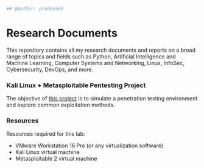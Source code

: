```python
## @Author: prodseanb
```
# Research Documents
This repository contains all my research documents and reports on a broad range of topics and fields such as Python, Artificial Intelligence and Machine Learning, Computer Systems and Networking, Linux, InfoSec, Cybersecurity, DevOps, and more. 

### Kali Linux + Metasploitable Pentesting Project
The objective of [this project](https://prodseanb.github.io/docs/Kali%20Linux%20Metasploitable.pdf) is to simulate a penetration testing environment and explore common exploitation methods.
### Resources
Resources required for this lab:
- VMware Workstation 16 Pro (or any virtualization software)
- Kali Linux virtual machine
- Metasploitable 2 virtual machine

